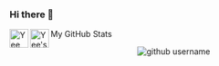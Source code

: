 ### Hi there 👋

<!--
**yee-codes/yee-codes** is a ✨ _special_ ✨ repository because its `README.md` (this file) appears on your GitHub profile.

Here are some ideas to get you started:

- 🔭 I’m currently working on ...
- 🌱 I’m currently learning ...
- 👯 I’m looking to collaborate on ...
- 🤔 I’m looking for help with ...
- 💬 Ask me about ...
- 📫 How to reach me: ...
- 😄 Pronouns: ...
- ⚡ Fun fact: ...
-->

<a href="https://twitter.com/yee_codes">
  <img align="left" alt="Yee N | Twitter" width="33px" src="https://raw.githubusercontent.com/peterthehan/peterthehan/master/assets/twitter.svg" />
</a>

<a href="https://www.linkedin.com/in/yeecodes/">
  <img align="left" alt="Yee's LinkedIn" width="33px" src="https://raw.githubusercontent.com/peterthehan/peterthehan/master/assets/linkedin.svg" />
</a>

My GitHub Stats

<p align="center"> <img src="https://github-readme-stats.vercel.app/api?username=yee-codes&show_icons=true&theme=gotham" alt="github username" />
